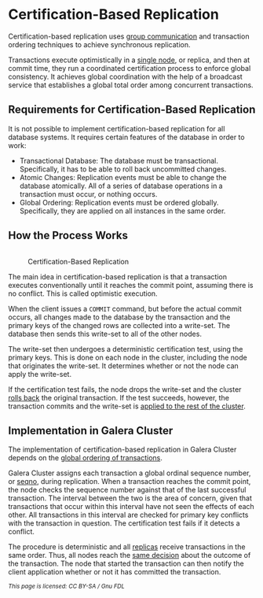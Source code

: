 # Certification-Based Replication

Certification-based replication uses [group communication](introduction-to-galera-architecture.md#group-communication-gcomm-framework) and transaction ordering techniques to achieve synchronous replication.

Transactions execute optimistically in a [single node](../high-availability/monitoring-mariadb-galera-cluster.md#understanding-galera-node-states), or replica, and then at commit time, they run a coordinated certification process to enforce global consistency. It achieves global coordination with the help of a broadcast service that establishes a global total order among concurrent transactions.

## Requirements for Certification-Based Replication

It is not possible to implement certification-based replication for all database systems. It requires certain features of the database in order to work:

* Transactional Database: The database must be transactional. Specifically, it has to be able to roll back uncommitted changes.
* Atomic Changes: Replication events must be able to change the database atomically. All of a series of database operations in a transaction must occur, or nothing occurs.
* Global Ordering: Replication events must be ordered globally. Specifically, they are applied on all instances in the same order.

## How the Process Works

<div align="left"><figure><img src="../.gitbook/assets/certificationbasedreplication.png" alt=""><figcaption><p>Certification-Based Replication</p></figcaption></figure></div>

The main idea in certification-based replication is that a transaction executes conventionally until it reaches the commit point, assuming there is no conflict. This is called optimistic execution.

When the client issues a `COMMIT` command, but before the actual commit occurs, all changes made to the database by the transaction and the primary keys of the changed rows are collected into a write-set. The database then sends this write-set to all of the other nodes.

The write-set then undergoes a deterministic certification test, using the primary keys. This is done on each node in the cluster, including the node that originates the write-set. It determines whether or not the node can apply the write-set.

If the certification test fails, the node drops the write-set and the cluster [rolls back](../galera-management/performance-tuning/using-streaming-replication-for-large-transactions.md#limitations-and-performance-considerations) the original transaction. If the test succeeds, however, the transaction commits and the write-set is [applied to the rest of the cluster](../galera-management/performance-tuning/flow-control-in-galera-cluster.md#common-causes-and-solutions).

## Implementation in Galera Cluster

The implementation of certification-based replication in Galera Cluster depends on the [global ordering of transactions](introduction-to-galera-architecture.md#global-transaction-id-gtid).

Galera Cluster assigns each transaction a global ordinal sequence number, or [seqno](introduction-to-galera-architecture.md#global-transaction-id-gtid), during replication. When a transaction reaches the commit point, the node checks the sequence number against that of the last successful transaction. The interval between the two is the area of concern, given that transactions that occur within this interval have not seen the effects of each other. All transactions in this interval are checked for primary key conflicts with the transaction in question. The certification test fails if it detects a conflict.

The procedure is deterministic and all [replicas](../galera-management/configuration/configuring-mariadb-galera-cluster.md#mandatory-options) receive transactions in the same order. Thus, all nodes reach the [same decision](../high-availability/understanding-quorum-monitoring-and-recovery.md) about the outcome of the transaction. The node that started the transaction can then notify the client application whether or not it has committed the transaction.

<sub>_This page is licensed: CC BY-SA / Gnu FDL_</sub>
